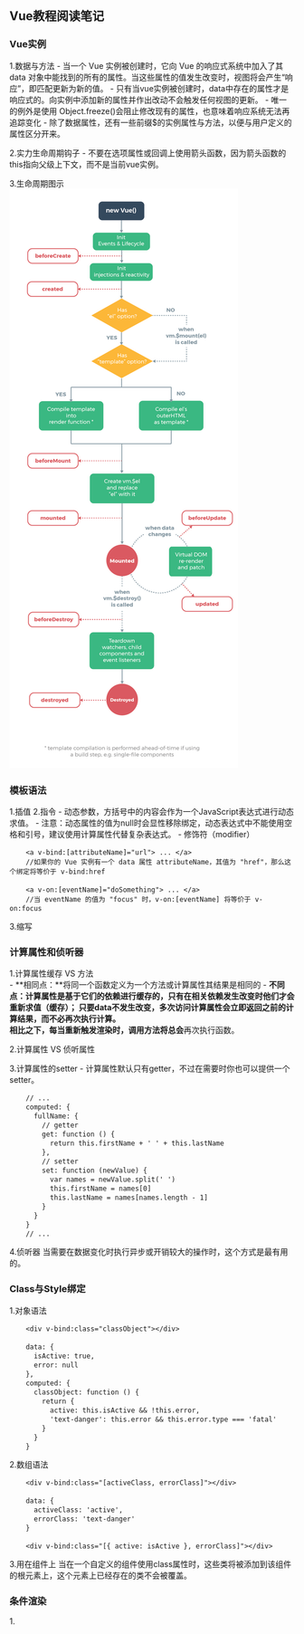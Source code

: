 
## Vue教程阅读笔记

### Vue实例

1.数据与方法
    - 当一个 Vue 实例被创建时，它向 Vue 的响应式系统中加入了其 data 对象中能找到的所有的属性。当这些属性的值发生改变时，视图将会产生“响应”，即匹配更新为新的值。
    - 只有当vue实例被创建时，data中存在的属性才是响应式的。向实例中添加新的属性并作出改动不会触发任何视图的更新。
    - 唯一的例外是使用 Object.freeze()会阻止修改现有的属性，也意味着响应系统无法再追踪变化
    - 除了数据属性，还有一些前缀$的实例属性与方法，以便与用户定义的属性区分开来。

2.实力生命周期钩子
    - 不要在选项属性或回调上使用箭头函数，因为箭头函数的this指向父级上下文，而不是当前vue实例。

3.生命周期图示
![avatar](es6Learning/src/assets/lifecycle.png)



### 模板语法

1.插值
2.指令
    - 动态参数，方括号中的内容会作为一个JavaScript表达式进行动态求值。
    - 注意：动态属性的值为null时会显性移除绑定，动态表达式中不能使用空格和引号，建议使用计算属性代替复杂表达式。
    - 修饰符（modifier）

        <a v-bind:[attributeName]="url"> ... </a>
        //如果你的 Vue 实例有一个 data 属性 attributeName，其值为 "href"，那么这个绑定将等价于 v-bind:href

        <a v-on:[eventName]="doSomething"> ... </a>
        //当 eventName 的值为 "focus" 时，v-on:[eventName] 将等价于 v-on:focus
3.缩写



### 计算属性和侦听器

1.计算属性缓存 VS 方法  <br />
    - **相同点：**将同一个函数定义为一个方法或计算属性其结果是相同的
    - **不同点：**计算属性是基于它们的依赖进行缓存的，只有在相关依赖发生改变时他们才会重新求值（缓存）；
                 只要data不发生改变，多次访问计算属性会立即返回之前的计算结果，而不必再次执行计算。  <br />
                 相比之下，每当重新触发渲染时，调用方法将**总会**再次执行函数。

2.计算属性 VS 侦听属性

3.计算属性的setter
    - 计算属性默认只有getter，不过在需要时你也可以提供一个setter。

        // ...
        computed: {
          fullName: {
            // getter
            get: function () {
              return this.firstName + ' ' + this.lastName
            },
            // setter
            set: function (newValue) {
              var names = newValue.split(' ')
              this.firstName = names[0]
              this.lastName = names[names.length - 1]
            }
          }
        }
        // ...

4.侦听器
当需要在数据变化时执行异步或开销较大的操作时，这个方式是最有用的。



### Class与Style绑定

1.对象语法

        <div v-bind:class="classObject"></div>

        data: {
          isActive: true,
          error: null
        },
        computed: {
          classObject: function () {
            return {
              active: this.isActive && !this.error,
              'text-danger': this.error && this.error.type === 'fatal'
            }
          }
        }

2.数组语法

        <div v-bind:class="[activeClass, errorClass]"></div>

        data: {
          activeClass: 'active',
          errorClass: 'text-danger'
        }

        <div v-bind:class="[{ active: isActive }, errorClass]"></div>

3.用在组件上
当在一个自定义的组件使用class属性时，这些类将被添加到该组件的根元素上，这个元素上已经存在的类不会被覆盖。



### 条件渲染

1.<template>可以当做不可见的包裹元素，在该元素上使用v-if指令可以条件渲染一组内容

        <template v-if="ok">
          <h1>Title</h1>
          <p>Paragraph 1</p>
          <p>Paragraph 2</p>
        </template>

2.Vue 会尽可能高效地渲染元素，通常会复用已有元素而不是从头开始渲染。这么做除了使 Vue 变得非常快之外，还有其它一些好处。

        <template v-if="loginType === 'username'">
          <label>Username</label>
          <input placeholder="Enter your username">
        </template>
        <template v-else>
          <label>Email</label>
          <input placeholder="Enter your email address">
        </template>

那么在上面的代码中切换 loginType 将不会清除用户已经输入的内容。因为两个模板使用了相同的元素，<input> 不会被替换掉——仅仅是替换了它的 placeholder。

但是在实际需求中，如果需要表达“这两个元素是完全独立的，不要复用它们”，只需要添加具有唯一值的key属性即可。

3.注意**v-show指令不支持<template>元素**，也不支持v-else。

4.v-if VS v-show <br />

    - v-if是“真正”的条件渲染，因为它会确保在切换过程中条件块内的事件监听器和子组件适当的被销毁和重建。
    - v-if也是惰性的：如果在初始渲染时条件为假，则什么也不做直到条件第一次变为真时，才会开始渲染条件块。
    - v-show不论初始条件是什么，元素总是会被渲染，并且只是简单的基于css进行切换。

一般来说，*v-if*具有更高的切换开销，而v-show有更高的初始渲染开销。因此：

    - 如果需要频繁切换，使用v-show较好；
    - 如果在运行时条件很少改变，则使用v-if较好。

5.**不推荐同时使用v-for和v-if，但是当它们一起使用时，v-for优先级更高**



### 列表渲染

1.遍历数组和对象属性

        <div v-for="item in items"></div>

        <div v-for="item of items"></div>

        <div v-for="(value, key, index) in object">
          {{ index }}. {{ key }}: {{ value }}
        </div>

> 在遍历对象时，是按 Object.keys() 的结果遍历，但是不能保证它的结果在不同的 JavaScript 引擎下是一致的。

2.“就地复用”策略

当 Vue.js 用 v-for 正在更新已渲染过的元素列表时，它默认用“就地复用”策略。
如果数据项的顺序被改变，Vue 将不会移动 DOM 元素来匹配数据项的顺序， 而是简单复用此处每个元素，并且确保它在特定索引下显示已被渲染过的每个元素。

因此建议在使用v-for时提供key属性，除非遍历输出的DOM内容非常简单，或者是刻意依赖默认行为以获取性能上的提升。

3.数组的变异方法

变异方法（mutation method）会改变被这些方法调用的原始数组

    - push()            // 末尾添加一个或多个元素,返回新的长度
    - pop()             // 删除并返回数组的最后一个元素
    - shift()           // 删除并返回数组的第一个元素
    - unshift()         // 开头添加一个或更多元素,并返回新的长度
    - **splice()**      // 向/从数组中添加/删除项目,然后返回被删除的项目
    - sort()            // 默认是升序排序,如果想按照其他标准进行排序,就需要提供比较函数
    - reverse()         // 颠倒数组中元素的顺序

非变异方法（non-mutating method）不会改变原始数组，总是返回一个新数组。

    - filter()          // 返回通过过滤的元素数组
    - concat()          // 连接两个或多个数组
    - slice(start,end)  // 从已有的数组中返回选定的元素

此时用含有相同元素的数组去替换原来的数组是非常高效的操作，Vue不会完全丢弃现有的DOM，并重新渲染整个列表。

        example1.items = example1.items.filter(function (item) {
          return item.message.match(/Foo/)
        })




















